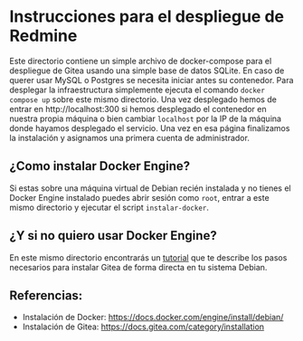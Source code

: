 # Instrucciones para el despliegue de Redmine

Este directorio contiene un simple archivo de docker-compose para el despliegue de Gitea usando una simple base de datos SQLite. En caso de querer usar MySQL o Postgres se necesita iniciar antes su contenedor. Para desplegar la infraestructura simplemente ejecuta el comando `docker compose up` sobre este mismo directorio. Una vez desplegado hemos de entrar en http://localhost:300 si hemos desplegado el contenedor en nuestra propia máquina o bien cambiar `localhost` por la IP de la máquina donde hayamos desplegado el servicio. Una vez en esa página finalizamos la instalación y asignamos una primera cuenta de administrador.

## ¿Como instalar Docker Engine?

Si estas sobre una máquina virtual de Debian recién instalada y no tienes el Docker Engine instalado puedes abrir sesión como `root`, entrar a este mismo directorio y ejecutar el script `instalar-docker`.


## ¿Y si no quiero usar Docker Engine?

En este mismo directorio encontrarás un [tutorial](./instalacion-sin-docker.md) que te describe los pasos necesarios para instalar Gitea de forma directa en tu sistema Debian.
    
    
## Referencias:

- Instalación de Docker: https://docs.docker.com/engine/install/debian/
- Instalación de Gitea: https://docs.gitea.com/category/installation
